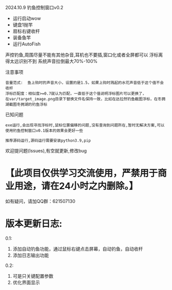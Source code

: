 2024.10.9 钓鱼控制窗口v0.2

- 运行启动wow
- 键盘1抛竿
- 扇标右键收杆
- 装备鱼竿
- 运行AutoFish

声控钓鱼,周围尽量不能有其他杂音,耳机也不要插,窗口化或者全屏都可以
浮标离得太远识别不到
系统声音拉倒最大70%-100%

注意事项
```text 
音量范式:  鱼上钩时的声音大小，设置的是1.5，如果上钩时溅起的水花声音低于这个值不会收杆
浮标匹配度：相似度>=0.7就认为匹配，一直低于这个值说明浮标图片可以更换了，
在var/target_image.png目录下替换文件名保持一致，比如在达拉然钓鱼截图浮标，在冬拥湖截图冬拥湖的钓鱼浮标
```
已知问题
```text
exe运行,会出现寻找浮标时,鼠标位置偏移的问题,没有查询到问题所在,暂时无解决方案,可以使用钓鱼控制窗口v0.1版本的效果会更好一些

推荐源码运行,源码运行需要安装python3.9,pip
```
欢迎提问题(Issues),有空就更新,修改bug<br>
# 【此项目仅供学习交流使用，严禁用于商业用途，请在24小时之内删除。】
如有疑问，请加QQ群：621507130


# 版本更新日志:
0.1:
1. 添加自动钓鱼功能，通过鼠标右键点击屏幕，自动钓鱼，自动收杆
2. 添加日志输出功能


0.2:
1. 可是只关键配置参数
2. 优化界面显示